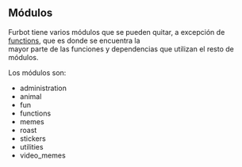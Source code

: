 ## Módulos
Furbot tiene varios módulos que se pueden quitar, a excepción de [functions](https://github.com/Tekofx/furbot/blob/main/cogs/functions.py), que es donde se  encuentra la  
mayor parte de las funciones y dependencias que utilizan el resto de módulos.

Los módulos son:
- administration
- animal
- fun
- functions
- memes
- roast
- stickers
- utilities
- video_memes